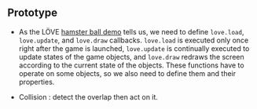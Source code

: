 ## Prototype

* As the LÖVE [hamster ball demo](https://love2d.org/wiki/Tutorial:Hamster_Ball) tells us, we need to define `love.load`, `love.update`, and `love.draw` callbacks. `love.load` is executed only once right after the game is launched, `love.update` is continually executed to update states of the game objects, and `love.draw` redraws the screen according to the current state of the objects. These functions have to operate on some objects, so we also need to define them and their properties.

* Collision : detect the overlap then act on it.
